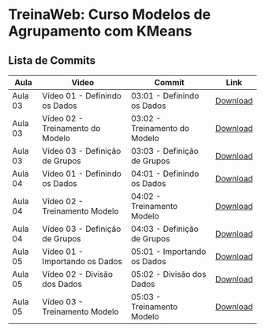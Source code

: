 # TreinaWeb: Curso Modelos de Agrupamento com KMeans

## Lista de Commits

Aula | Video | Commit | Link
------ | ------ | ------ | ------
Aula 03 | Vídeo 01 - Definindo os Dados | 03:01 - Definindo os Dados | [Download](https://github.com/treinaweb/treinaweb-agrupamento-com-KMeans/archive/53765d9eb6971a40d000f8b665f03e9dbf7c6176.zip)
Aula 03 | Vídeo 02 - Treinamento do Modelo | 03:02 - Treinamento do Modelo | [Download](https://github.com/treinaweb/treinaweb-agrupamento-com-KMeans/archive/adae8506bc0d64a353eb6451f8109412393a27dc.zip)
Aula 03 | Vídeo 03 - Definição de Grupos | 03:03 - Definição de Grupos | [Download](https://github.com/treinaweb/treinaweb-agrupamento-com-KMeans/archive/b7ecc911c8c6042c7ec54b4a77acdda3f7a5c681.zip)
Aula 04 | Vídeo 01 - Definindo os Dados | 04:01 - Definindo os Dados | [Download](https://github.com/treinaweb/treinaweb-agrupamento-com-KMeans/archive/7fa624b2d75c5d1b88cd7c423f64a6377a93d7fa.zip)
Aula 04 | Vídeo 02 - Treinamento Modelo | 04:02 - Treinamento Modelo | [Download](https://github.com/treinaweb/treinaweb-agrupamento-com-KMeans/archive/a55d1845cb00352594c45a3a81bd536fb5f00c2d.zip)
Aula 04 | Vídeo 03 - Definição de Grupos | 04:03 - Definição de Grupos | [Download](https://github.com/treinaweb/treinaweb-agrupamento-com-KMeans/archive/3a64bd64f4a56d2d31524598b5015d0e263e1abb.zip)
Aula 05 | Vídeo 01 - Importando os Dados | 05:01 - Importando os Dados | [Download](https://github.com/treinaweb/treinaweb-agrupamento-com-KMeans/archive/2b1cc67cb7c9acef251a5bdc3a7c9d92d08d5fb5.zip)
Aula 05 | Vídeo 02 - Divisão dos Dados | 05:02 - Divisão dos Dados | [Download](https://github.com/treinaweb/treinaweb-agrupamento-com-KMeans/archive/02cce7cd7dfa6541c17dc28b8b1a2e2318039611.zip)
Aula 05 | Vídeo 03 - Treinamento Modelo | 05:03 - Treinamento Modelo | [Download](https://github.com/treinaweb/treinaweb-agrupamento-com-KMeans/archive/d433330021159073a548b31029ab9297542eda03.zip)
